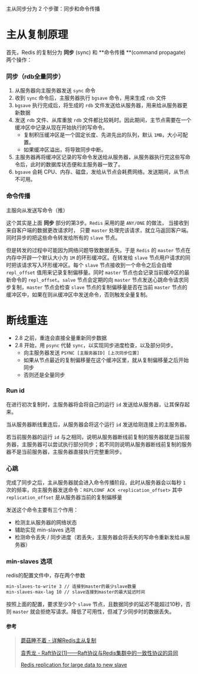 主从同步分为 2 个步骤：同步和命令传播



# 主从复制原理

首先，Redis 的复制分为 **同步** (sync) 和 **命令传播 **(command propagate) 两个操作：

 

### 同步（rdb全量同步）

1. 从服务器向主服务器发送 `sync` 命令
2. 收到 `sync` 命令后，主服务器执行 `bgsave` 命令，用来生成 `rdb` 文件
4. `bgsave` 执行完成后，将生成的 `rdb` 文件发送给从服务器，用来给从服务器更新数据
4. 发送 `rdb` 文件、从库重放 `rdb` 文件都比较耗时。因此期间，主节点需要在一个缓冲区中记录从现在开始执行的写命令。
   - 复制积压缓冲区是一个固定长度、先进先出的队列，默认 `1MB`，大小可配置。
   - 如果缓冲区溢出，将导致同步中断。
5. 主服务器再将缓冲区记录的写命令发送给从服务器，从服务器执行完这些写命令后，此时的数据库状态便和主服务器一致了。
6. `bgsave` 会耗 CPU、内存、磁盘，发给从节点会耗费网络。发送期间，从节点不可用。



### 命令传播

主服向从发送写命令（推）

这个其实是上面 **同步** 部分的第3步。`Redis` 采用的是 `ANY/ONE` 的做法， 当接收到来自客户端的数据更改请求时， 只要 `master` 处理完该请求，就立马返回客户端。同时异步的把这些命令转发给所有的 `slave` 节点。

但是转发的过程中可能因为网络问题导致数据丢失。于是 `Redis` 的 `master` 节点在内存中开辟一个默认大小为 `1M` 的环形缓冲区。在转发给 `slave` 节点用户请求的同时把该请求写入环形缓冲区。每个 `slave` 节点接收到一个命令之后会自增 `repl_offset` 值用来记录复制偏移量。同时 `master` 节点也会记录当前缓冲区的最新命令的 `repl_offset`。`salve` 节点会定期的向 `master` 节点发送心跳命令请求同步复制，`master` 节点会检查 `slave` 节点的复制偏移量是否在当前 `master` 节点的缓冲区中，如果在则从缓冲区中发送命令，否则触发全量复制。





# 断线重连
- 2.8 之前，重连会直接全量重新同步数据
- 2.8 开始，用 `psync` 代替 `sync`，以实现同步进度检查，以及部分同步。
    - 向主服务器发送 `PSYNC [主服务器ID] [上次同步位置]`
    - 如果从节点最近的复制偏移量在这个缓冲区里，就从复制偏移量之后开始同步
    - 否则还是全量同步



### Run id

在进行初次复制时，主服务器将会将自己的运行 `id` 发送给从服务器，让其保存起来。

当从服务器断线重连后，从服务器会将这个运行 `id` 发送给刚连接上的主服务器。

若当前服务器的运行 `id` 与之相同，说明从服务器断线前复制的服务器就是当前服务器，主服务器可以尝试执行部分同步；若不同则说明从服务器断线前复制的服务器不是当前服务器，主服务器直接执行完整重同步。



### 心跳

完成了同步之后，主从服务器就会进入命令传播阶段，此时从服务器会以每秒 `1` 次的频率，向主服务器发送命令：`REPLCONF ACK <replication_offset>` 
其中 `replication_offset` 是从服务器当前的复制偏移量

发送这个命令主要有三个作用：
- 检测主从服务器的网络状态
- 辅助实现 min-slaves 选项
- 检测命令丢失 / 同步进度（若丢失，主服务器会将丢失的写命令重新发给从服务器）



### min-slaves 选项

redis的配置文件中，存在两个参数

```bash
min-slaves-to-write 3 // 连接到master的最少slave数量
min-slaves-max-lag 10 // slave连接到master的最大延迟时间
```

按照上面的配置，要求至少3个 `slave` 节点，且数据同步的延迟不能超过10秒，否则 `master` 就会拒绝写请求。降低了可用性，但减了少同步时的数据丢失。



#### 参考

> [蘑菇睡不着 - 详解Redis主从复制](https://segmentfault.com/a/1190000040248346)
>
> [袁秀龙 - Raft协议(1)——Raft协议与Redis集群中的一致性协议的异同](https://zhuanlan.zhihu.com/p/112651338)
>
> [Redis replication for large data to new slave](https://stackoverflow.com/questions/58624963/redis-replication-for-large-data-to-new-slave)

